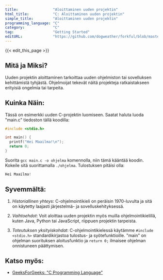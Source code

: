 ```yaml
---
title:                "Aloittaminen uuden projektin"
html_title:           "C: Aloittaminen uuden projektin"
simple_title:         "Aloittaminen uuden projektin"
programming_language: "C"
category:             "C"
tag:                  "Getting Started"
editURL:              "https://github.com/dogweather/forkful/blob/master/content/fi/c/starting-a-new-project.md"
---
```


{{< edit_this_page >}}

## Mitä ja Miksi?

Uuden projektin aloittaminen tarkoittaa uuden ohjelmiston tai sovelluksen kehittämistä tyhjästä. Ohjelmoijat tekevät näitä projekteja ratkaistakseen erityisiä ongelmia tai tarpeita.

## Kuinka Näin:

Tässä on esimerkki uuden C-projektin luomiseen. Saatat haluta luoda "main.c" tiedoston tällä koodilla:

```C
#include <stdio.h>

int main() {
  printf("Hei Maailma!\n");
  return 0;
}
```

Suorita `gcc main.c -o ohjelma` komennolla, niin tämä kääntää koodin. Kokeile sitä suorittamalla `./ohjelma`. Tulostuksen pitäisi olla:

```C
Hei Maailma!
```

## Syvemmältä:

1. _Historiallinen yhteys_: C-ohjelmointikieli on peräisin 1970-luvulta ja sitä on käytetty laajasti järjestelmä- ja sovelluskehityksessä. 
   
2. _Vaihtoehdot_: Voit aloittaa uuden projektin myös muilla ohjelmointikielillä, kuten Java, Python tai JavaScript, riippuen projektin tarpeista.
   
3. _Toteutuksen yksityiskohdat_: C-ohjelmointikielessä käytämme `#include <stdio.h>` standardikirjastoa tulostus- ja syötefunktioille. "main" on ohjelman suorituksen aloitusfunktio ja `return 0;` ilmaisee ohjelman onnistuneen päättymisen.

## Katso myös:

- [GeeksForGeeks: "C Programming Language"](https://www.geeksforgeeks.org/c-programming-language/)